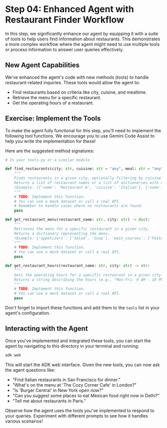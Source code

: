 # Step 04: Enhanced Agent with Restaurant Finder Workflow

In this step, we significantly enhance our agent by equipping it with a suite of tools to help users find information about restaurants. This demonstrates a more complex workflow where the agent might need to use multiple tools or process information to answer user queries effectively.

## New Agent Capabilities

We've enhanced the agent's code with new methods (tools) to handle restaurant-related inquiries. These tools would allow the agent to:
*   Find restaurants based on criteria like city, cuisine, and mealtime.
*   Retrieve the menu for a specific restaurant.
*   Get the operating hours of a restaurant.

## Exercise: Implement the Tools

To make the agent fully functional for this step, you'll need to implement the following tool functions. We encourage you to use Gemini Code Assist to help you write the implementation for these!

Here are the suggested method signatures:

```python
# In your tools.py or a similar module

def find_restaurants(city: str, cuisine: str = "any", meal: str = "any") -> list:
    """
    Finds restaurants in a given city, optionally filtering by cuisine and mealtime.
    Returns a list of restaurant names or a list of dictionaries with restaurant details.
    (Example: [{'name': 'Restaurant A', 'cuisine': 'Italian'}, {'name': 'Restaurant B', 'cuisine': 'Mexican'}])
    """
    # TODO: Implement this function.
    # You can use a mock dataset or call a real API.
    # Remember to handle cases where no restaurants are found.
    pass

def get_restaurant_menu(restaurant_name: str, city: str) -> dict:
    """
    Retrieves the menu for a specific restaurant in a given city.
    Returns a dictionary representing the menu.
    (Example: {'appetizers': ['Salad', 'Soup'], 'main_courses': ['Pasta', 'Steak']})
    """
    # TODO: Implement this function.
    # You can use a mock dataset or call a real API.
    pass

def get_restaurant_hours(restaurant_name: str, city: str) -> str:
    """
    Gets the operating hours for a specific restaurant in a given city.
    Returns a string describing the hours (e.g., "Mon-Fri: 9 AM - 10 PM, Sat-Sun: 10 AM - 11 PM").
    """
    # TODO: Implement this function.
    # You can use a mock dataset or call a real API.
    pass
```

Don't forget to import these functions and add them to the `tools` list in your agent's configuration.

## Interacting with the Agent

Once you've implemented and integrated these tools, you can start the agent by navigating to this directory in your terminal and running:

```bash
adk web
```

This will start the ADK web interface. Given the new tools, you can now ask the agent questions like: 
+ "Find Italian restaurants in San Francisco for dinner." 
+ "What's on the menu at 'The Cozy Corner Cafe' in London?" 
+ "Is 'Burger Central' in New York open now?" 
+ "Can you suggest some places to eat Mexican food right now in Delhi?" 
+ "Tell me about restaurants in Paris." 

Observe how the agent uses the tools you've implemented to respond to your queries. Experiment with different prompts to see how it handles various scenarios!

